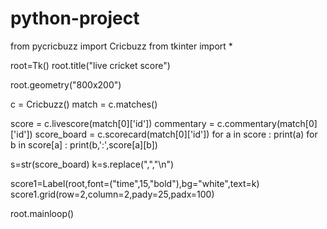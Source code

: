 # python-project
from pycricbuzz import Cricbuzz
from tkinter import *


root=Tk()
root.title("live cricket score")


root.geometry("800x200")



c = Cricbuzz()
match = c.matches()

score = c.livescore(match[0]['id'])
commentary = c.commentary(match[0]['id'])
score_board = c.scorecard(match[0]['id'])
for a in score :
    print(a)
    for b in score[a] :
        print(b,':',score[a][b])

s=str(score_board)
k=s.replace(",","\n")

score1=Label(root,font=("time",15,"bold"),bg="white",text=k)
score1.grid(row=2,column=2,pady=25,padx=100)


root.mainloop()
